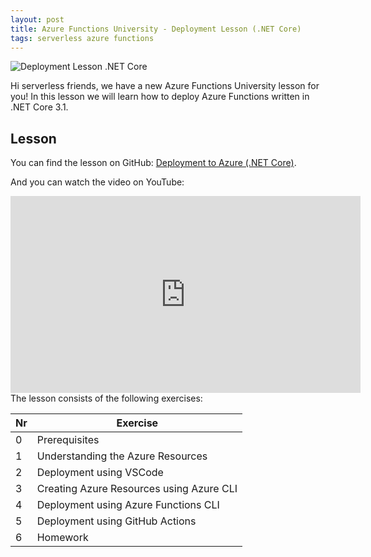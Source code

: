 ```yaml
---
layout: post
title: Azure Functions University - Deployment Lesson (.NET Core)
tags: serverless azure functions
---
```


<img class="u-max-full-width" itemprop="image" src="{{ site.url }}/assets/2020/12/20/AzureFunctionsUniversity_Deployment_Lesson_dotnetcore.png" alt="Deployment Lesson .NET Core">

Hi serverless friends, we have a new Azure Functions University lesson for you! In this lesson we will learn how to deploy Azure Functions written in .NET Core 3.1.

<!--more-->

## Lesson

You can find the lesson on GitHub: [Deployment to Azure (.NET Core)](https://github.com/marcduiker/azure-functions-university/blob/main/lessons/dotnetcore31/deployment/README.md).

And you can watch the video on YouTube:

<iframe width="560" height="315" src="https://www.youtube.com/embed/-B8dE4GTWsk" title="YouTube video player" frameborder="0" allow="accelerometer; autoplay; clipboard-write; encrypted-media; gyroscope; picture-in-picture" allowfullscreen></iframe>

<br>
The lesson consists of the following exercises:

|Nr|Exercise
|-|-
|0|Prerequisites
|1|Understanding the Azure Resources
|2|Deployment using VSCode
|3|Creating Azure Resources using Azure CLI
|4|Deployment using Azure Functions CLI
|5|Deployment using GitHub Actions
|6|Homework